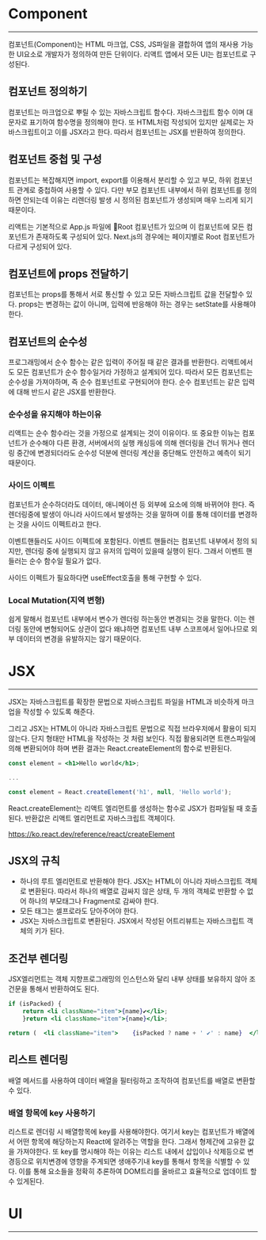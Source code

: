 # Component
---
컴포넌트(Component)는 HTML 마크업, CSS, JS파일을 결합하여 앱의 재사용 가능한 UI요소로 개발자가 정의하여 만든 단위이다.
리액트 앱에서 모든 UI는 컴포넌트로 구성된다.

## 컴포넌트 정의하기

컴포넌트는 마크업으로 뿌릴 수 있는 자바스크립트 함수다. 자바스크립트 함수 이며 대문자로 표기하여 함수명을 정의해야 한다.
또 HTML처럼 작성되어 있지만 실제로는 자바스크립트이고 이를 JSX라고 한다.
 따라서 컴포넌트는 JSX를 반환하여 정의한다.

## 컴포넌트 중첩 및 구성

컴포넌트는 복잡해지면 import, export를 이용해서 분리할 수 있고 부모, 하위 컴포넌트 관계로 중첩하여 사용할 수 있다. 
다만 부모 컴포넌트 내부에서 하위 컴포넌트를 정의하면 안되는데 이유는 리렌더링 발생 시 정의된 컴포넌트가 생성되며 매우 느리게 되기 때문이다.

리액트는 기본적으로 App.js 파일에 Root 컴포넌트가 있으며 이 컴포넌트에 모든 컴포넌트가 존재하도록 구성되어 있다.
Next.js의 경우에는 페이지별로 Root 컴포넌트가 다르게 구성되어 있다.

## 컴포넌트에 props 전달하기

컴포넌트는 props를 통해서 서로 통신할 수 있고 모든 자바스크립트 값을 전달할수 있다.
props는 변경하는 값이 아니며, 입력에 반응해야 하는 경우는 setState를 사용해야 한다.

## 컴포넌트의 순수성

프로그래밍에서 순수 함수는 같은 입력이 주어질 때 같은 결과를 반환한다.
리액트에서도 모든 컴포넌트가 순수 함수일거라 가정하고 설계되어 있다. 따라서 모든 컴포넌트는 순수성을 가져야하며, 즉 순수 컴포넌트로 구현되어야 한다.
순수 컴포넌트는 같은 입력에 대해 반드시 같은 JSX를 반환한다.

### 순수성을 유지해야 하는이유

리액트는 순수 함수라는 것을 가정으로 설계되는 것이 이유이다. 
또 중요한 이뉴는 컴포넌트가 순수해야 다른 환경, 서버에서의 실행 캐싱등에 의해 렌더링을 건너 뛰거나 렌더링 중간에 변경되더라도 순수성 덕분에 렌더링 계산을 중단해도 안전하고 예측이 되기 때문이다.

### 사이드 이펙트

컴포넌트가 순수하더라도 데이터, 애니메이션 등 외부에 요소에 의해 바뀌어야 한다. 
즉 렌더링중에 발생이 아니라 사이드에서 발생하는 것을 말하며 이를 통해 데이터를 변경하는 것을 사이드 이펙트라고 한다.

이벤트핸들러도 사이드 이펙트에 포함된다.
이벤트 핸들러는 컴포넌트 내부에서 정의 되지만, 렌더링 중에 실행되지 않고 유저의 입력이 있을때 실행이 된다. 그래서 이벤트 핸들러는 순수 함수일 필요가 없다.

사이드 이펙트가 필요하다면 useEffect호출을 통해 구현할 수 있다.

### Local Mutation(지역 변형)

쉽게 말해서 컴포넌트 내부에서 변수가 렌더링 하는동안 변경되는 것을 말한다.
이는 렌더링 동안에 변형되어도 상관이 없다 왜냐하면 컴포넌트 내부 스코프에서 일어나므로 외부 데이터의 변경을 유발하지는 않기 때문이다.



# JSX
---
JSX는 자바스크립트를 확장한 문법으로 자바스크립트 파일을 HTML과 비슷하게 마크업을 작성할 수 있도록 해준다.

그리고 JSX는 HTML이 아니라 자바스크립트 문법으로 직접 브라우저에서 활용이 되지 않는다. 단지 형태만 HTML을 작성하는 것 처럼 보인다. 
직접 활용되려면 트랜스파일에 의해 변환되어야 하며 변환 결과는 React.createElement의 함수로 반환된다.
```jsx
const element = <h1>Hello world</h1>;

...

const element = React.createElement('h1', null, 'Hello world');
```

React.createElement는 리액트 엘리먼트를 생성하는 함수로 JSX가 컴파일될 때 호출된다.
반환값은 리액트 엘리먼트로 자바스크립트 객체이다.

https://ko.react.dev/reference/react/createElement
## JSX의 규칙

- 하나의 루트 엘리먼트로 반환해야 한다.
	JSX는 HTML이 아니라 자바스크립트 객체로 변환된다. 따라서 하나의 배열로 감싸지 않은 상태, 두 개의 객체로 반환할 수 없어 하나의 부모태그나 Fragment로 감싸야 한다.
- 모든 태그는 셀프로라도 닫아주어야 한다.
- JSX는 자바스크립트로 변환된다. JSX에서 작성된 어트리뷰트는 자바스크립트 객체의 키가 된다.

## 조건부 렌더링

JSX엘리먼트는 객체 지향프로그래밍의 인스턴스와 달리 내부 상태를 보유하지 않아 조건문을 통해서 반환하여도 된다.

```jsx
if (isPacked) {  
	return <li className="item">{name}✔</li>;
	}return <li className="item">{name}</li>;
```

```jsx
return (  <li className="item">    {isPacked ? name + ' ✔' : name}  </li>);
```

## 리스트 렌더링

배열 메서드를 사용하여 데이터 배열을 필터링하고 조작하여 컴포넌트를 배열로 변환할 수 있다.

### 배열 항목에 key 사용하기
리스트로 렌더링 시 배열항목에 key를 사용해야한다. 여기서 key는 컴포넌트가 배열에서 어떤 항목에 해당하는지 React에 알려주는 역할을 한다. 그래서 형제간에 고유한 값을 가져야한다.
또 key를 명시해야 하는 이유는 리스트 내에서 삽입이나 삭제등으로 변경등으로 위치변경에 영향을 주게되면 생애주기내 key를 통해서 항목을 식별할 수 있다. 이를 통해 요소들을 정확히 추론하여 DOM트리를 올바르고 효율적으로 업데이트 할 수 있게된다.

# UI
---
